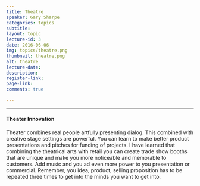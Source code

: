 ```yaml
---
title: Theatre
speaker: Gary Sharpe
categories: topics
subtitle: 
layout: topic
lecture-id: 3
date: 2016-06-06
img: topics/theatre.png
thumbnail: theatre.png
alt: theatre
lecture-date:
description: 
register-link:
page-link:
comments: true

---
```

<hr>

<h4>Theater Innovation</h4>
Theater combines real people artfully presenting dialog. This combined with creative stage settings are powerful. You can learn to make better product presentations and pitches for funding of projects. I have learned that combining the theatrical arts with retail you can create trade show booths that are unique and make you more noticeable and memorable to customers. Add music and you ad even more power to you presentation or commercial.  Remember, you idea, product, selling proposition has to be repeated three times to get into the minds you want to get into.
